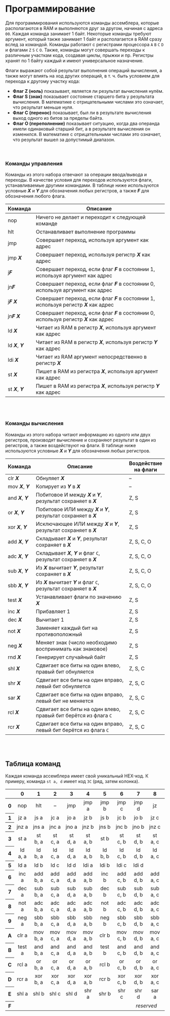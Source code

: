 ﻿# Программирование
Для программирования используются команды ассемблера, которые располагаются в RAM и выполняются друг
за другом, начиная с адреса `00`. Каждая команда занимает 1 байт. Некоторые команды требуют
аргумент, который также занимает 1 байт и располагается в RAM сразу вслед за командой. Команды
работают с регистрами процессора `A` `B` `C` `D` и флагами `Z` `S` `C` `O`. Также, команды могут
совершать переходы к различным участкам кода, создавая циклы, прыжки и пр. Регистры хранят по 1
байту каждый и имеют универсальное назначение.

Флаги выражают собой результат выполнения операций вычисления, а также могут влиять на ход других
операций, в т. ч. быть условием для перехода к другому участку кода:
- **Флаг Z (ноль)** показывает, является ли результат вычисления нулём.
- **Флаг S (знак)** показывает состояние старшего бита у результата вычисления. В математике с
  отрицательными числами это означает, что результат меньше нуля.
- **Флаг C (перенос)** показывает, был ли в результате вычисления выход одного из битов за пределы
  байта.
- **Флаг O (переполнение)** показывает ситуацию, когда два операнда имели одинаковый старший бит, а
  в результате вычисления он изменился. В математике с отрицательными числами это означает, что
  результат вышел за допустимый диапазон.
<br><br><br>


### Команды управления
Команды из этого набора отвечают за операции ввода/вывода и переходы. В качестве условия для
переходов используются флаги, устанавливаемые другими командами. В таблице ниже используются
условные ***X*** и ***Y*** для обозначения любых регистров, а также ***F*** для обозначения любого
флага.

Команда | Описание
---|---
nop | Ничего не делает и переходит к следующей команде
hlt | Останавливает выполнение программы
jmp | Совершает переход, используя аргумент как адрес
jmp ***X*** | Совершает переход, используя регистр ***X*** как адрес
j***F*** | Совершает переход, если флаг ***F*** в состоянии 1, используя аргумент как адрес
jn***F*** | Совершает переход, если флаг ***F*** в состоянии 0, используя аргумент как адрес
j***F*** ***X*** | Совершает переход, если флаг ***F*** в состоянии 1, используя регистр ***X*** как адрес
jn***F*** ***X*** | Совершает переход, если флаг ***F*** в состоянии 0, используя регистр ***X*** как адрес
ld ***X*** | Читает из RAM в регистр ***X***, используя аргумент как адрес
ld ***X***, ***Y*** | Читает из RAM в регистр ***X***, используя регистр ***Y*** как адрес
ldi ***X*** | Читает из RAM аргумент непосредственно в регистр ***X***
st ***X*** | Пишет в RAM из регистра ***X***, используя аргумент как адрес
st ***X***, ***Y*** | Пишет в RAM из регистра ***X***, используя регистр ***Y*** как адрес

<br><br>


### Команды вычисления
Команды из этого набора читают информацию из одного или двух регистров, производят вычисление и
сохраняют результат в один из регистров, а также воздействуют на флаги. В таблице ниже используются
условные ***X*** и ***Y*** для обозначения любых регистров.

Команда | Описание | Воздействие<br> на флаги
---|---|---
clr ***X*** | Обнуляет ***X*** | –
mov ***X***, ***Y*** | Копирует из ***Y*** в ***X*** | –
and ***X***, ***Y*** | Побитовое И между ***X*** и ***Y***, результат сохраняет в ***X*** | Z, S
or ***X***, ***Y*** | Побитовое ИЛИ между ***X*** и ***Y***, результат сохраняет в ***X*** | Z, S
xor ***X***, ***Y*** | Исключающее ИЛИ между ***X*** и ***Y***, результат сохраняет в ***X*** | Z, S
add ***X***, ***Y*** | Складывает ***X*** и ***Y***, результат сохраняет в ***X*** | Z, S, C, O
adc ***X***, ***Y*** | Складывает ***X***, ***Y*** и флаг `C`, результат сохраняет в ***X*** | Z, S, C, O
sub ***X***, ***Y*** | Из ***X*** вычитает ***Y***, результат сохраняет в ***X*** | Z, S, C, O
sbb ***X***, ***Y*** | Из ***X*** вычитает ***Y*** и флаг `C`, результат сохраняет в ***X*** | Z, S, C, O
test ***X*** | Устанавливает флаги по значению ***X*** | Z, S
inc ***X*** | Прибавляет 1 | Z, S
dec ***X*** | Вычитает 1 | Z, S
not ***X*** | Заменяет каждый бит на противоположный | Z, S
neg ***X*** | Меняет знак (число необходимо воспринимать как знаковое) | Z, S
rnd ***X*** | Генерирует случайный байт | Z, S
shl ***X*** | Сдвигает все биты на один влево, правый бит обнуляется | Z, S, C
shr ***X*** | Сдвигает все биты на один вправо, левый бит обнуляется | Z, S, C
sar ***X*** | Сдвигает все биты на один вправо, левый бит не меняется | Z, S, C
rcl ***X*** | Сдвигает все биты на один влево, правый бит берётся из флага `С` | Z, S, C
rcr ***X*** | Сдвигает все биты на один вправо, левый бит берётся из флага `С` | Z, S, C

<br><br>


## Таблица команд
Каждая команда ассемблера имеет свой уникальный HEX-код. К примеру, команда `st a, d` имеет код
`3C` (ряд, затем колонка).
<table>
  <thead>
    <tr>
      <th></th>
      <th>0</th><th>1</th><th>2</th><th>3</th>
      <th>4</th><th>5</th><th>6</th><th>7</th>
      <th>8</th><th>9</th><th>A</th><th>B</th>
      <th>C</th><th>D</th><th>E</th><th>F</th>
    </tr>
  </thead>
  <tbody>
    <tr>
      <th>0</th>
      <td align="center">nop</td><td align="center">hlt</td><td align="center">–</td><td align="center">jmp</td>
      <td align="center">jmp a</td><td align="center">jmp b</td><td align="center">jmp c</td><td align="center">jmp d</td>
      <td align="center">jz</td><td align="center">js</td><td align="center">jc</td><td align="center">jo</td>
      <td align="center">jnz</td><td align="center">jns</td><td align="center">jnc</td><td align="center">jno</td>
    </tr>
    <tr>
      <th>1</th>
      <td align="center">jz a</td><td align="center">js a</td><td align="center">jc a</td><td align="center">jo a</td>
      <td align="center">jz b</td><td align="center">js b</td><td align="center">jc b</td><td align="center">jo b</td>
      <td align="center">jz c</td><td align="center">js c</td><td align="center">jc c</td><td align="center">jo c</td>
      <td align="center">jz d</td><td align="center">js d</td><td align="center">jc d</td><td align="center">jo d</td>
    </tr>
    <tr>
      <th>2</th>
      <td align="center">jnz a</td><td align="center">jns a</td><td align="center">jnc a</td><td align="center">jno a</td>
      <td align="center">jnz b</td><td align="center">jns b</td><td align="center">jnc b</td><td align="center">jno b</td>
      <td align="center">jnz c</td><td align="center">jns c</td><td align="center">jnc c</td><td align="center">jno c</td>
      <td align="center">jnz d</td><td align="center">jns d</td><td align="center">jnc d</td><td align="center">jno d</td>
    </tr>
    <tr>
      <th>3</th>
      <td align="center">st a</td><td align="center">st b, a</td><td align="center">st c, a</td><td align="center">st d, a</td>
      <td align="center">st a, b</td><td align="center">st b</td><td align="center">st c, b</td><td align="center">st d, b</td>
      <td align="center">st a, c</td><td align="center">st b, c</td><td align="center">st c</td><td align="center">st d, c</td>
      <td align="center">st a, d</td><td align="center">st b, d</td><td align="center">st c, d</td><td align="center">st d</td>
    </tr>
    <tr>
      <th>4</th>
      <td align="center">ld a, a</td><td align="center">ld b, a</td><td align="center">ld c, a</td><td align="center">ld d, a</td>
      <td align="center">ld a, b</td><td align="center">ld b, b</td><td align="center">ld c, b</td><td align="center">ld d, b</td>
      <td align="center">ld a, c</td><td align="center">ld b, c</td><td align="center">ld c, c</td><td align="center">ld d, c</td>
      <td align="center">ld a, d</td><td align="center">ld b, d</td><td align="center">ld c, d</td><td align="center">ld d, d</td>
    </tr>
    <tr>
      <th>5</th>
      <td align="center">ld a</td><td align="center">ld b</td><td align="center">ld c</td><td align="center">ld d</td>
      <td align="center">ldi a</td><td align="center">ldi b</td><td align="center">ldi c</td><td align="center">ldi d</td>
      <td align="center" colspan="8"><i>reserved</i></td>
    </tr>
    <tr>
      <th>6</th>
      <td align="center">inc a</td><td align="center">add b, a</td><td align="center">add c, a</td><td align="center">add d, a</td>
      <td align="center">add a, b</td><td align="center">inc<br> b</td><td align="center">add c, b</td><td align="center">add d, b</td>
      <td align="center">add a, c</td><td align="center">add b, c</td><td align="center">inc<br> c</td><td align="center">add d, c</td>
      <td align="center">add a, d</td><td align="center">add b, d</td><td align="center">add c, d</td><td align="center">inc<br> d</td>
    </tr>
    <tr>
      <th>7</th>
      <td align="center">dec a</td><td align="center">sub b, a</td><td align="center">sub c, a</td><td align="center">sub d, a</td>
      <td align="center">sub a, b</td><td align="center">dec b</td><td align="center">sub c, b</td><td align="center">sub d, b</td>
      <td align="center">sub a, c</td><td align="center">sub b, c</td><td align="center">dec c</td><td align="center">sub d, c</td>
      <td align="center">sub a, d</td><td align="center">sub b, d</td><td align="center">sub c, d</td><td align="center">dec d</td>
    </tr>
    <tr>
      <th>8</th>
      <td align="center">not a</td><td align="center">adc b, a</td><td align="center">adc c, a</td><td align="center">adc d, a</td>
      <td align="center">adc a, b</td><td align="center">not b</td><td align="center">adc c, b</td><td align="center">adc d, b</td>
      <td align="center">adc a, c</td><td align="center">adc b, c</td><td align="center">not c</td><td align="center">adc d, c</td>
      <td align="center">adc a, d</td><td align="center">adc b, d</td><td align="center">adc c, d</td><td align="center">not d</td>
    </tr>
    <tr>
      <th>9</th>
      <td align="center">neg a</td><td align="center">sbb b, a</td><td align="center">sbb c, a</td><td align="center">sbb d, a</td>
      <td align="center">sbb a, b</td><td align="center">neg b</td><td align="center">sbb c, b</td><td align="center">sbb d, b</td>
      <td align="center">sbb a, c</td><td align="center">sbb b, c</td><td align="center">neg c</td><td align="center">sbb d, c</td>
      <td align="center">sbb a, d</td><td align="center">sbb b, d</td><td align="center">sbb c, d</td><td align="center">neg d</td>
    </tr>
    <tr>
      <th>A</th>
      <td align="center">clr a</td><td align="center">mov b, a</td><td align="center">mov c, a</td><td align="center">mov d, a</td>
      <td align="center">mov a, b</td><td align="center">clr b</td><td align="center">mov c, b</td><td align="center">mov d, b</td>
      <td align="center">mov a, c</td><td align="center">mov b, c</td><td align="center">clr c</td><td align="center">mov d, c</td>
      <td align="center">mov a, d</td><td align="center">mov b, d</td><td align="center">mov c, d</td><td align="center">clr d</td>
    </tr>
    <tr>
      <th>B</th>
      <td align="center">test a</td><td align="center">and b, a</td><td align="center">and c, a</td><td align="center">and d, a</td>
      <td align="center">and a, b</td><td align="center">test b</td><td align="center">and c, b</td><td align="center">and d, b</td>
      <td align="center">and a, c</td><td align="center">and b, c</td><td align="center">test c</td><td align="center">and d, c</td>
      <td align="center">and a, d</td><td align="center">and b, d</td><td align="center">and c, d</td><td align="center">test d</td>
    </tr>
    <tr>
      <th>C</th>
      <td align="center">rcl a</td><td align="center">or b, a</td><td align="center">or c, a</td><td align="center">or d, a</td>
      <td align="center">or a, b</td><td align="center">rcl b</td><td align="center">or c, b</td><td align="center">or d, b</td>
      <td align="center">or a, c</td><td align="center">or b, c</td><td align="center">rcl c</td><td align="center">or d, c</td>
      <td align="center">or a, d</td><td align="center">or b, d</td><td align="center">or c, d</td><td align="center">rcl d</td>
    </tr>
    <tr>
      <th>D</th>
      <td align="center">rcr a</td><td align="center">xor b, a</td><td align="center">xor c, a</td><td align="center">xor d, a</td>
      <td align="center">xor a, b</td><td align="center">rcr b</td><td align="center">xor c, b</td><td align="center">xor d, b</td>
      <td align="center">xor a, c</td><td align="center">xor b, c</td><td align="center">rcr c</td><td align="center">xor d, c</td>
      <td align="center">xor a, d</td><td align="center">xor b, d</td><td align="center">xor c, d</td><td align="center">rcr d</td>
    </tr>
    <tr>
      <th>E</th>
      <td align="center">shl a</td><td align="center">shl b</td><td align="center">shl c</td><td align="center">shl d</td>
      <td align="center">shr a</td><td align="center">shr b</td><td align="center">shr c</td><td align="center">shr d</td>
      <td align="center">sar a</td><td align="center">sar b</td><td align="center">sar c</td><td align="center">sar d</td>
      <td align="center">rnd a</td><td align="center">rnd b</td><td align="center">rnd c</td><td align="center">rnd d</td>
    </tr>
    <tr>
      <th>F</th>
      <td align="center" colspan="16"><i>reserved</i></td>
    </tr>
  </tbody>
</table>

